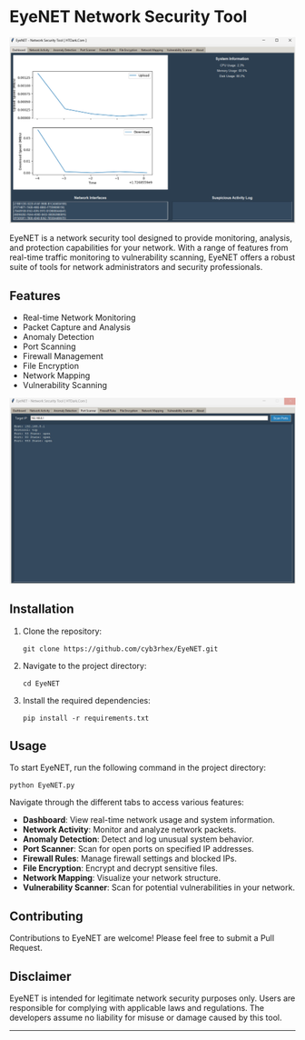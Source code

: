 # EyeNET Network Security Tool

![EyeNET Logo](/images/1.png)

EyeNET is a network security tool designed to provide monitoring, analysis, and protection capabilities for your network. With a range of features from real-time traffic monitoring to vulnerability scanning, EyeNET offers a robust suite of tools for network administrators and security professionals.

## Features

- Real-time Network Monitoring
- Packet Capture and Analysis
- Anomaly Detection
- Port Scanning
- Firewall Management
- File Encryption
- Network Mapping
- Vulnerability Scanning

![EyeNET Dashboard](/images/2.png)

## Installation

1. Clone the repository:
   ```
   git clone https://github.com/cyb3rhex/EyeNET.git
   ```

2. Navigate to the project directory:
   ```
   cd EyeNET
   ```

3. Install the required dependencies:
   ```
   pip install -r requirements.txt
   ```

## Usage

To start EyeNET, run the following command in the project directory:

```
python EyeNET.py
```

Navigate through the different tabs to access various features:

- **Dashboard**: View real-time network usage and system information.
- **Network Activity**: Monitor and analyze network packets.
- **Anomaly Detection**: Detect and log unusual system behavior.
- **Port Scanner**: Scan for open ports on specified IP addresses.
- **Firewall Rules**: Manage firewall settings and blocked IPs.
- **File Encryption**: Encrypt and decrypt sensitive files.
- **Network Mapping**: Visualize your network structure.
- **Vulnerability Scanner**: Scan for potential vulnerabilities in your network.


## Contributing

Contributions to EyeNET are welcome! Please feel free to submit a Pull Request.


## Disclaimer

EyeNET is intended for legitimate network security purposes only. Users are responsible for complying with applicable laws and regulations. The developers assume no liability for misuse or damage caused by this tool.

---
